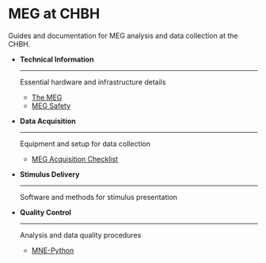 # MEG at CHBH

Guides and documentation for MEG analysis and data collection at the CHBH.

<div class="grid cards" markdown>

-   **Technical Information**

    ---

    Essential hardware and infrastructure details

    - [The MEG](hardware/meg.md)
    - [MEG Safety](hardware/safety.md)

-   **Data Acquisition**

    ---

    Equipment and setup for data collection

    - [MEG Acquisition Checklist](acquisition/meg-acquisition-checklist.md)

-   **Stimulus Delivery**

    ---

    Software and methods for stimulus presentation


-   **Quality Control**

    ---

    Analysis and data quality procedures

    - [MNE-Python](analysis/mne.md)

</div>